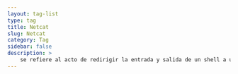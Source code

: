 ```yaml
---
layout: tag-list
type: tag
title: Netcat
slug: Netcat
category: Tag
sidebar: false
description: >
    se refiere al acto de redirigir la entrada y salida de un shell a un servicio para que se pueda acceder a él de forma remota..
---
```

